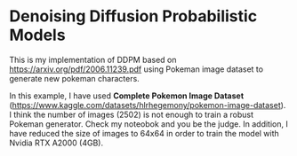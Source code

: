 # Denoising Diffusion Probabilistic Models
This is my implementation of DDPM based on https://arxiv.org/pdf/2006.11239.pdf using Pokeman image dataset to generate new pokeman characters.

In this example, I have used **Complete Pokemon Image Dataset** (https://www.kaggle.com/datasets/hlrhegemony/pokemon-image-dataset). I think the number of images (2502) is not enough to train a robust Pokeman generator. Check my noteobok and you be the judge. In addition, I have reduced the size of images to 64x64 in order to train the model with Nvidia RTX A2000 (4GB).
